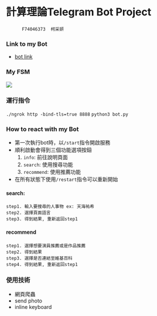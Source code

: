 # 計算理論Telegram Bot Project
          F74046373  柯采妍
### Link to my Bot
- [bot link](http://t.me/Work_Search_bot)

### My FSM
![](https://i.imgur.com/Pu6NRcs.png)


### 運行指令
`./ngrok http -bind-tls=true 8888`
`python3 bot.py`

### How to react with my Bot
- 第一次執行bot時，以`/start`指令開啟服務
- 順利啟動會得到三個功能選項按鈕
    1. `info`: 前往說明頁面
    2. `search`: 使用搜尋功能
    3. `recommend`: 使用推薦功能
- 在所有狀態下使用`/restart`指令可以重新開始
#### **search**:
    step1. 輸入要搜尋的人事物 ex: 天海祐希
    step2. 選擇頁面語言
    step3. 得到結果, 重新返回step1
    
#### **recommend**
    step1. 選擇想要演員推薦或是作品推薦
    step2. 得到結果
    step3. 選擇是否連結至維基百科
    step4. 得到結果, 重新返回step1

### 使用技術
- 網頁爬蟲
- send photo
- inline keyboard
